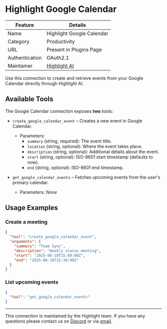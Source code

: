 # Highlight Google Calendar

| Feature        | Details                                  |
| -------------- | ---------------------------------------- |
| Name           | Highlight Google Calendar                |
| Category       | Productivity                             |
| URL            | Present in Plugins Page                  |
| Authentication | OAuth2.1                                 |
| Maintainer     | [Highlight AI](https://highlightai.com/) |

Use this connection to create and retrieve events from your Google Calendar directly through Highlight AI.

## Available Tools

The Google Calendar connection exposes **two** tools:

- `create_google_calendar_event` – Creates a new event in Google Calendar.

  - Parameters:
    - `summary` (string, required): The event title.
    - `location` (string, optional): Where the event takes place.
    - `description` (string, optional): Additional details about the event.
    - `start` (string, optional): ISO-8601 start timestamp (defaults to now).
    - `end` (string, optional): ISO-8601 end timestamp.

- `get_google_calendar_events` – Fetches upcoming events from the user's primary calendar.
  - Parameters: _None_

## Usage Examples

### Create a meeting

```json
{
  "tool": "create_google_calendar_event",
  "arguments": {
    "summary": "Team Sync",
    "description": "Weekly status meeting",
    "start": "2025-06-18T15:00:00Z",
    "end": "2025-06-18T15:30:00Z"
  }
}
```

### List upcoming events

```json
{
  "tool": "get_google_calendar_events"
}
```

---

This connection is maintained by the Highlight team. If you have any questions please contact us on [Discord](https://discord.gg/hlai) or via [email](mailto:support@highlightai.com).
